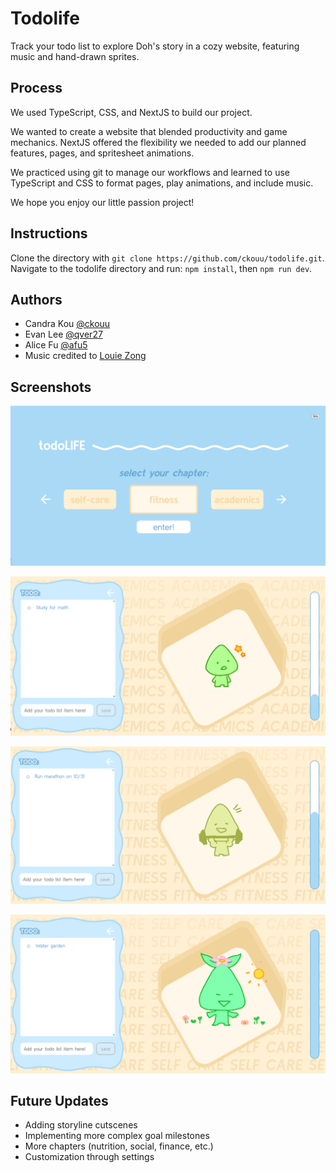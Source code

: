 # Todolife

Track your todo list to explore Doh's story in a cozy website, featuring music and hand-drawn sprites. 
## Process

We used TypeScript, CSS, and NextJS to build our project. 

We wanted to create a website that blended productivity and game mechanics. NextJS offered the flexibility we needed to add our planned features, pages, and spritesheet animations. 

We practiced using git to manage our workflows and learned to use TypeScript and CSS to format pages, play animations, and include music. 

We hope you enjoy our little passion project!
## Instructions

Clone the directory with ```git clone https://github.com/ckouu/todolife.git```. Navigate to the todolife directory and run: ```npm install```, then ```npm run dev```.
## Authors

- Candra Kou [@ckouu](https://github.com/ckouu)
- Evan Lee [@qver27](https://github.com/qver27)
- Alice Fu [@afu5](https://github.com/afu5)
- Music credited to [Louie Zong](https://www.louiezong.com/)
## Screenshots

![Screenshot of home screen](https://github.com/ckouu/todolife/blob/main/public/readme_screenshots/homescreen.png?raw=true)

![Screenshot of happy academic Doh](https://github.com/ckouu/todolife/blob/main/public/readme_screenshots/academicshappy.png?raw=true)

![Screenshot of happy fitness Doh](https://github.com/ckouu/todolife/blob/main/public/readme_screenshots/fitnesshappy.png?raw=true)

![Screenshot of happy self-care Doh](https://github.com/ckouu/todolife/blob/main/public/readme_screenshots/self-carehappy.png?raw=true)
## Future Updates

- Adding storyline cutscenes
- Implementing more complex goal milestones
- More chapters (nutrition, social, finance, etc.)
- Customization through settings
